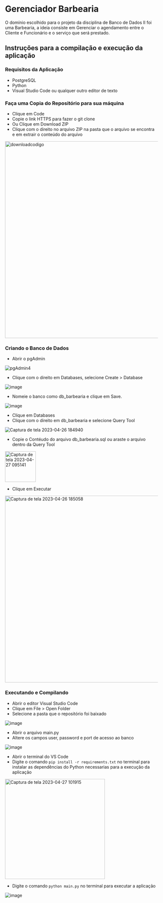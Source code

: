 # Gerenciador Barbearia

O domínio escolhido para o projeto da disciplina de Banco de Dados II foi uma Barbearia, a ideia consiste em Gerenciar o agendamento entre o Cliente e Funcionário e o serviço que será prestado. 

## Instruções para a compilação e execução da aplicação

### Requisitos da Aplicação
 - PostgreSQL
 - Python
 - Visual Studio Code ou qualquer outro editor de texto
 
### Faça uma Copia do Repositório para sua máquina
 - Clique em Code
 - Copie o link HTTPS para fazer o git clone
 - Ou Clique em Download ZIP
 - Clique com o direito no arquivo ZIP na pasta que o arquivo se encontra e em extrair o conteúdo do arquivo
 
<img width="647" alt="downloadcodigo" src="https://user-images.githubusercontent.com/40742096/234862519-9636623a-8f7e-43ad-a2ea-b51270b67b9f.png">
 
### Criando o Banco de Dados
 - Abrir o pgAdmin
  
![pgAdmin4](https://user-images.githubusercontent.com/40742096/234708693-a42f522f-7b08-465e-8a85-72db77a24c84.png)

 - Clique com o direito em Databases, selecione Create > Database

![image](https://user-images.githubusercontent.com/40742096/234709548-f7b55ae7-0d09-421c-96d4-cbd02a5e56f0.png)

 - Nomeie o banco como db_barbearia e clique em Save.

![image](https://user-images.githubusercontent.com/40742096/234709747-0dab4b09-2c35-4146-ac7a-416de6dfbc60.png)

 - Clique em Databases
 - Clique com o direito em db_barbearia e selecione Query Tool
 
 ![Captura de tela 2023-04-26 184940](https://user-images.githubusercontent.com/40742096/234866485-4594de66-46e9-4867-a6f2-d7cf22258c04.png)
 
 - Copie o Contéudo do arquivo db_barbearia.sql ou araste o arquivo dentro da Query Tool
 
 <img width="101" alt="Captura de tela 2023-04-27 095141" src="https://user-images.githubusercontent.com/40742096/234867528-dfd0b4c6-23ac-4585-9079-84a1ccdca151.png">
 
 - Clique em Executar
 
<img width="614" alt="Captura de tela 2023-04-26 185058" src="https://user-images.githubusercontent.com/40742096/234868331-ae2e6ceb-7201-48fe-8b7a-87a101b58c37.png">

### Executando e Compilando

 - Abrir o editor Visual Studio Code
 - Clique em File > Open Folder
 - Selecione a pasta que o repositório foi baixado

 ![image](https://user-images.githubusercontent.com/40742096/234871150-09680baa-2230-43e6-a564-9051bbf617e1.png)
 
 - Abrir o arquivo main.py
 - Altere os campos user, password e port de acesso ao banco
 
![image](https://user-images.githubusercontent.com/40742096/234873670-ddbc0e68-a9a5-44e0-923c-0b832934b5f8.png)

- Abrir o terminal do VS Code
- Digite o comando `pip install -r requirements.txt` no terminal para instalar as dependências do Python necessarias para a execução da aplicação 

<img width="329" alt="Captura de tela 2023-04-27 101915" src="https://user-images.githubusercontent.com/40742096/234874199-859f3652-04a1-4d55-a60d-a79a280607ea.png">

- Digite o comando `python main.py` no terminal para executar a aplicação

![image](https://user-images.githubusercontent.com/40742096/234876020-611febe0-8430-4e22-99a9-6116a634acf9.png)



